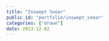 ```yaml
---
title: "Inswept Snear"
public_id: "portfolio/inswept_snear"
categories: ["drawn"]
date: 2013-12-02
---
```

